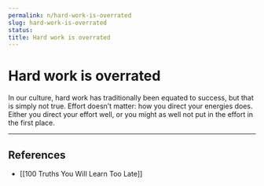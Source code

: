 ```yaml
---
permalink: n/hard-work-is-overrated
slug: hard-work-is-overrated
status: 
title: Hard work is overrated
---
```

# Hard work is overrated

In our culture, hard work has traditionally been equated to success, but that is simply not true. Effort doesn’t matter: how you direct your energies does. Either you direct your effort well, or you might as well not put in the effort in the first place.

---

## References

- [[100 Truths You Will Learn Too Late]]
